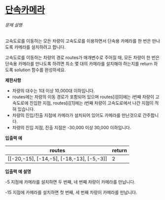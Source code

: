# [단속카메라](https://school.programmers.co.kr/learn/courses/30/lessons/42884)


###### 문제 설명


고속도로를 이동하는 모든 차량이 고속도로를 이용하면서 단속용 카메라를 한 번은 만나도록 카메라를 설치하려고 합니다.


고속도로를 이동하는 차량의 경로 routes가 매개변수로 주어질 때, 모든 차량이 한 번은 단속용 카메라를 만나도록 하려면 최소 몇 대의 카메라를 설치해야 하는지를 return 하도록 solution 함수를 완성하세요.


**제한사항**


* 차량의 대수는 1대 이상 10,000대 이하입니다.
* routes에는 차량의 이동 경로가 포함되어 있으며 routes\[i]\[0]에는 i번째 차량이 고속도로에 진입한 지점, routes\[i]\[1]에는 i번째 차량이 고속도로에서 나간 지점이 적혀 있습니다.
* 차량의 진입/진출 지점에 카메라가 설치되어 있어도 카메라를 만난것으로 간주합니다.
* 차량의 진입 지점, 진출 지점은 \-30,000 이상 30,000 이하입니다.


**입출력 예**




| routes | return |
| --- | --- |
| \[\[\-20,\-15], \[\-14,\-5], \[\-18,\-13], \[\-5,\-3]] | 2 |


**입출력 예 설명**


\-5 지점에 카메라를 설치하면 두 번째, 네 번째 차량이 카메라를 만납니다.


\-15 지점에 카메라를 설치하면 첫 번째, 세 번째 차량이 카메라를 만납니다.



